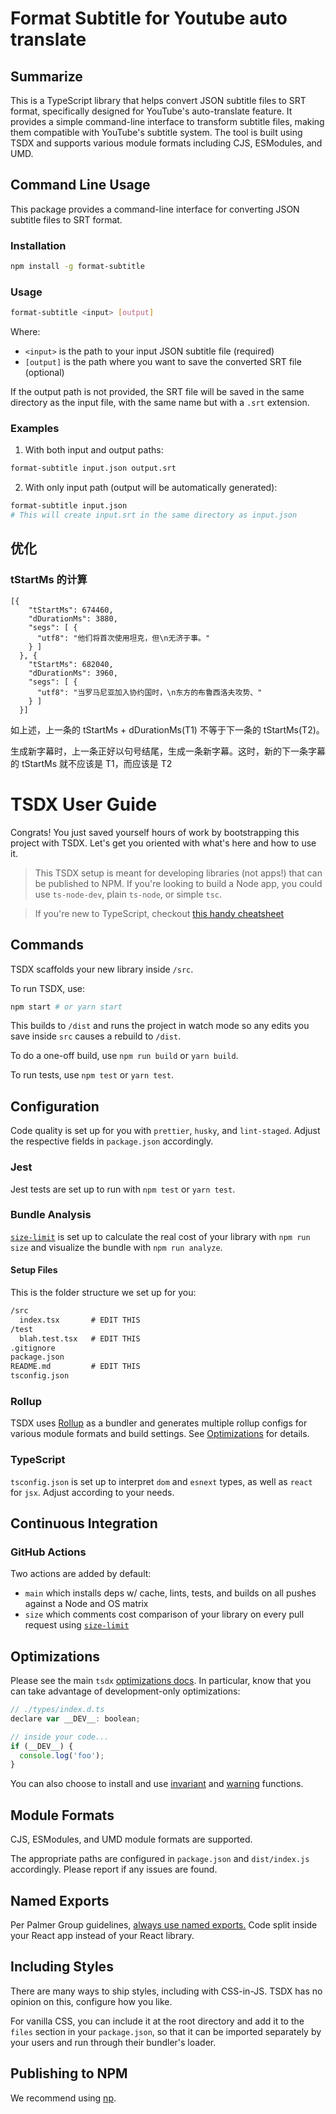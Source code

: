 # Format Subtitle for Youtube auto translate

## Summarize

This is a TypeScript library that helps convert JSON subtitle files to SRT format, specifically designed for YouTube's auto-translate feature. It provides a simple command-line interface to transform subtitle files, making them compatible with YouTube's subtitle system. The tool is built using TSDX and supports various module formats including CJS, ESModules, and UMD.

## Command Line Usage

This package provides a command-line interface for converting JSON subtitle files to SRT format.

### Installation

```bash
npm install -g format-subtitle
```

### Usage

```bash
format-subtitle <input> [output]
```

Where:
- `<input>` is the path to your input JSON subtitle file (required)
- `[output]` is the path where you want to save the converted SRT file (optional)

If the output path is not provided, the SRT file will be saved in the same directory as the input file, with the same name but with a `.srt` extension.

### Examples

1. With both input and output paths:
```bash
format-subtitle input.json output.srt
```

2. With only input path (output will be automatically generated):
```bash
format-subtitle input.json
# This will create input.srt in the same directory as input.json
```
## 优化

### tStartMs 的计算

```
[{
    "tStartMs": 674460,
    "dDurationMs": 3880,
    "segs": [ {
      "utf8": "他们将首次使用坦克，但\n无济于事。"
    } ]
  }, {
    "tStartMs": 682040,
    "dDurationMs": 3960,
    "segs": [ {
      "utf8": "当罗马尼亚加入协约国时，\n东方的布鲁西洛夫攻势、"
    } ]
  }] 
```
如上述，上一条的 tStartMs + dDurationMs(T1) 不等于下一条的 tStartMs(T2)。

生成新字幕时，上一条正好以句号结尾，生成一条新字幕。这时，新的下一条字幕的 tStartMs 就不应该是 T1，而应该是 T2

# TSDX User Guide

Congrats! You just saved yourself hours of work by bootstrapping this project with TSDX. Let's get you oriented with what's here and how to use it.

> This TSDX setup is meant for developing libraries (not apps!) that can be published to NPM. If you're looking to build a Node app, you could use `ts-node-dev`, plain `ts-node`, or simple `tsc`.

> If you're new to TypeScript, checkout [this handy cheatsheet](https://devhints.io/typescript)

## Commands

TSDX scaffolds your new library inside `/src`.

To run TSDX, use:

```bash
npm start # or yarn start
```

This builds to `/dist` and runs the project in watch mode so any edits you save inside `src` causes a rebuild to `/dist`.

To do a one-off build, use `npm run build` or `yarn build`.

To run tests, use `npm test` or `yarn test`.

## Configuration

Code quality is set up for you with `prettier`, `husky`, and `lint-staged`. Adjust the respective fields in `package.json` accordingly.

### Jest

Jest tests are set up to run with `npm test` or `yarn test`.

### Bundle Analysis

[`size-limit`](https://github.com/ai/size-limit) is set up to calculate the real cost of your library with `npm run size` and visualize the bundle with `npm run analyze`.

#### Setup Files

This is the folder structure we set up for you:

```txt
/src
  index.tsx       # EDIT THIS
/test
  blah.test.tsx   # EDIT THIS
.gitignore
package.json
README.md         # EDIT THIS
tsconfig.json
```

### Rollup

TSDX uses [Rollup](https://rollupjs.org) as a bundler and generates multiple rollup configs for various module formats and build settings. See [Optimizations](#optimizations) for details.

### TypeScript

`tsconfig.json` is set up to interpret `dom` and `esnext` types, as well as `react` for `jsx`. Adjust according to your needs.

## Continuous Integration

### GitHub Actions

Two actions are added by default:

- `main` which installs deps w/ cache, lints, tests, and builds on all pushes against a Node and OS matrix
- `size` which comments cost comparison of your library on every pull request using [`size-limit`](https://github.com/ai/size-limit)

## Optimizations

Please see the main `tsdx` [optimizations docs](https://github.com/palmerhq/tsdx#optimizations). In particular, know that you can take advantage of development-only optimizations:

```js
// ./types/index.d.ts
declare var __DEV__: boolean;

// inside your code...
if (__DEV__) {
  console.log('foo');
}
```

You can also choose to install and use [invariant](https://github.com/palmerhq/tsdx#invariant) and [warning](https://github.com/palmerhq/tsdx#warning) functions.

## Module Formats

CJS, ESModules, and UMD module formats are supported.

The appropriate paths are configured in `package.json` and `dist/index.js` accordingly. Please report if any issues are found.

## Named Exports

Per Palmer Group guidelines, [always use named exports.](https://github.com/palmerhq/typescript#exports) Code split inside your React app instead of your React library.

## Including Styles

There are many ways to ship styles, including with CSS-in-JS. TSDX has no opinion on this, configure how you like.

For vanilla CSS, you can include it at the root directory and add it to the `files` section in your `package.json`, so that it can be imported separately by your users and run through their bundler's loader.

## Publishing to NPM

We recommend using [np](https://github.com/sindresorhus/np).